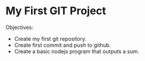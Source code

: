 My First GIT Project
====================

Objectives:

- Create my first git repository.
- Create first commit and push to github.
- Create a basic nodejs program that outputs a sum.

